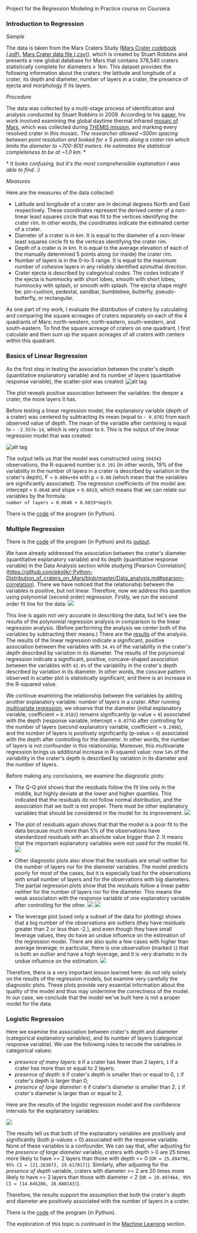 Project for the Regression Modeling in Practice course on Coursera

### Introduction to Regression
*Sample*

The data is taken from the Mars Craters Study ([Mars Crater codebook (.pdf)](https://d396qusza40orc.cloudfront.net/phoenixassets/data-management-visualization/Mars%20Crater%20Codebook.pdf), [Mars Crater data file (.csv)](https://d396qusza40orc.cloudfront.net/phoenixassets/data-management-visualization/marscrater_pds.csv)), which is created by Stuart Robbins and presents a new global database for Mars that contains 378,540 craters statistically complete for diameters ≥ 1km. This dataset provides the following information about the craters: the latitude and longitude of a crater, its depth and diameter, number of layers in a crater, the presence of ejecta and morphology if its layers. 

*Procedure*

The data was collected by a multi-stage process of identification and analysis conducted by Stuart Robbins in 2009. According to his [paper](http://about.sjrdesign.net/research_mars.html#crater_database_mars), his work involved examining the global daytime thermal infrared [mosaic of Mars](http://www.mars.asu.edu/data/thm_dir/), which was collected during [THEMIS mission](http://www.nasa.gov/mission_pages/themis/mission/index.html), and marking every resolved crater in this mosaic. *The researcher allowed ~500m spacing between point resolution and looked for ≥ 5 points along a crater rim which limits the diameter to ~700-800 meters. He estimates the statistical completeness to be at ~1.0 km.* *

\* *It looks confusing, but it's the most comprehensible explanation I was able to find. :)*

*Measures*

Here are the measures of the data collected:
* Latitude and longitude of a crater are in decimal degrees North and East respectively. These coordinates represent the derived center of a non-linear least squares circle that was fit to the vertices identifying the crater rim. In other words, the coordinates indicate the estimated center of a crater.
* Diameter of a crater is in km. It is equal to the diameter of a non-linear least squares circle fit to the vertices identifying the crater rim.
* Depth of a crater is in km. It is equal to the average elevation of each of the manually determined 5 points along (or inside) the crater rim.
* Number of layers is in the 0-to-5 range. It is equal to the maximum number of cohesive layers in any reliably identified azimuthal direction.
* Crater ejecta is described by categorical codes. The codes indicate if the ejecta is hummocky with short lobes, smooth with short lobes, hummocky with splash, or smooth with splash. The ejecta shape might be: pin-cushion, pedestal, sandbar, bumblebee, butterfly, pseudo-butterfly, or rectangular.

As one part of my work, I evaluate the distribution of craters by calculating and comparing the square acreages of craters separately on each of the 4 quadrants of Mars: north-western, north-eastern, south-western, and south-eastern. To find the square acreage of craters on one quadrant, I first calculate and then sum up the square acreages of all craters with centers within this quadrant.

### Basics of Linear Regression

As the first step in testing the association between the crater's depth (quantitative explanatory variable) and its number of layers (quantitative response variable), the scatter-plot was created:
![alt tag](https://github.com/ekolik/-Python-Distribution_of_craters_on_Mars/blob/master/regression_modeling/depth-vs-numberlayers.png)

The plot reveals positive association between the variables: the deeper a crater, the more layers it has.

Before testing a linear regression model, the explanatory variable (depth of a crater) was centered by subtracting its mean (equal to `~ 0.076`) from each observed value of depth. The mean of the variable after centering is equal to `~ -2.557e-14`, which is very close to `0`. This is the output of the linear regression model that was created:

![alt tag](https://github.com/ekolik/-Python-Distribution_of_craters_on_Mars/blob/master/regression_modeling/output_week2.png)

The output tells us that the model was constructed using `384343` observations, the R-squared number is `0.191` (in other words, 19% of the variability in the number of layers in a crater is described by variation in the crater's depth), F = `9.089e+04` with p = `0.00` (which mean that the variables are significantly associated). The regression coefficients of the model are: intercept = `0.0648` and slope = `0.6019`, which means that we can relate our variables by the formula: <br /> `number of layers = 0.0648 + 0.6019*depth`.

There is the [code](https://github.com/ekolik/-Python-Distribution_of_craters_on_Mars/blob/master/regression_modeling/regression_modeling.py) of the program (in Python).

### Multiple Regression

There is the [code](https://github.com/ekolik/-Python-Distribution_of_craters_on_Mars/blob/master/regression_modeling/regression_modeling.py) of the program (in Python) and its [output](https://github.com/ekolik/-Python-Distribution_of_craters_on_Mars/blob/master/regression_modeling/output_week3.txt).

We have already addressed the association between the crater's diameter (quantitative explanatory variable) and its depth (quantitative response variable) in the Data Analysis section while studying [Pearson Correlation] (https://github.com/ekolik/-Python-Distribution_of_craters_on_Mars/blob/master/Data_analysis.md#pearson-correlation). There we have noticed that the relationship between the variables is positive, but not linear. Therefore, now we address this question using polynomial (second order) regression. Firstly, we run the second order fit line for the data:
![](https://github.com/ekolik/-Python-Distribution_of_craters_on_Mars/blob/master/regression_modeling/polynom.png)

This line is again not very accurate in describing the data, but let's see the results of the polynomial regression analysis in comparison to the linear regression analysis. (Before performing the analysis we center both of the variables by subtracting their means.) There are the [results](https://github.com/ekolik/-Python-Distribution_of_craters_on_Mars/blob/master/regression_modeling/output_week3.txt) of the analysis. The results of the linear regression indicate a significant, positive association between the variables with `34.4%` of the variability in the crater's depth described by variation in its diameter. The results of the polynomial regression indicate a significant, positive, concave-shaped association between the variables with `42.6%` of the variability in the crater's depth described by variation in its diameter. In other words, the concave pattern observed in scatter plot is statistically significant, and there is an increase in the R-squared value.

We continue examining the relationship between the variables by adding another explanatory variable: number of layers in a crater. After running [multivariate regression](https://github.com/ekolik/-Python-Distribution_of_craters_on_Mars/blob/master/regression_modeling/output_week3.txt), we observe that the diameter (initial explanatory variable, coefficient = `0.0182`) remains significantly (p-value = `0`) associated with the depth (response variable, intercept = `0.0774`) after controlling for the number of layers (second explanatory variable, coefficient = `0.2486`), and the number of layers is positively significantly (p-value = `0`) associated with the depth after controlling for the diameter. In other words, the number of layers is not confounder in this relationship. Moreover, this multivariate regression brings us additional increase in R-squared value: now `54%` of the variability in the crater's depth is described by variation in its diameter and the number of layers.

Before making any conclusions, we examine the diagnostic plots:
* The Q-Q plot shows that the residuals follow the fit line only in the middle, but highly deviate at the lower and higher quantiles. This indicated that the residuals do not follow normal distribution, and the association that we built is not proper. There must be other explanatory variables that should be considered in the model for its improvement.
![](https://github.com/ekolik/-Python-Distribution_of_craters_on_Mars/blob/master/regression_modeling/qq.png)

* The plot of residuals again shows that that the model is a poor fit to the data because much more than 5% of the observations have standardized residuals with an absolute value bigger than 2. It means that the important explanatory variables were not used for the model fit.
![](https://github.com/ekolik/-Python-Distribution_of_craters_on_Mars/blob/master/regression_modeling/resid_plot.png)

* Other diagnostic plots also show that the residuals are small neither for the number of layers nor for the diameter variables. The model predicts poorly for most of the cases, but it is especially bad for the observations with small number of layers and for the observations with big diameters. The partial regression plots show that the residuals follow a linear patter neither for the number of layers nor for the diameter. This means the weak association with the response variable of one explanatory variable after controlling for the other.
![](https://github.com/ekolik/-Python-Distribution_of_craters_on_Mars/blob/master/regression_modeling/num_layers_diagnos.png)
![](https://github.com/ekolik/-Python-Distribution_of_craters_on_Mars/blob/master/regression_modeling/diam_diagnos.png)

* The leverage plot (used only a subset of the data for plotting) shows that a big number of the observations are outliers (they have residuals greater than 2 or less than -2.), and even though they have small leverage values, they do have an undue influence on the estimation of the regression model. There are also quite a few cases with higher than average leverage; in particular, there is one observation (marked `1`) that is both an outlier and have a high leverage, and it is very dramatic in its undue influence on the estimation. 
![](https://github.com/ekolik/-Python-Distribution_of_craters_on_Mars/blob/master/regression_modeling/leverage.png)

Therefore, there is a very important lesson learned here: do not rely solely on the results of the regression models, but examine very carefully the diagnostic plots. These plots provide very essential information about the quality of the model and thus may undermine the correctness of the model. In our case, we conclude that the model we've built here is not a proper model for the data. 

### Logistic Regression

Here we examine the association between crater's depth and diameter (categorical explanatory variables), and its number of layers (categorical response variable). We use the following rules to recode the variables in categorical values: 
* *presence of many layers*: `0` if a crater has fewer than 2 layers, `1` if a crater has more than or equal to 2 layers;
* *presence of depth*: `0` if crater's depth is smaller than or equal to 0, `1` if crater's depth is larger than 0;
* *presence of large diameter*: `0` if crater's diameter is smaller than 2, `1` if crater's diameter is larger than or equal to 2.

Here are the results of the logistic regression model and the confidence intervals for the explanatory variables:

![](https://github.com/ekolik/-Python-Distribution_of_craters_on_Mars/blob/master/regression_modeling/output_week4.png)

The results tell us that both of the explanatory variables are positively and significantly (both p-values = 0) associated with the response variable. None of these variables is a confounder. We can say that, after adjusting for the *presence of large diameter* variable, craters with depth > 0 are 25 times more likely to have >= 2 layers than those with depth <= 0 (`OR = 25.094796, 95% CI = [21.263073, 29.617017]`). Similarly, after adjusting for the *presence of depth* variable, craters with diameter >= 2 are 20 times more likely to have >= 2 layers than those with diameter < 2 (`OR = 20.497464, 95% CI = [14.645286, 28.688143]`).

Therefore, the results support the assumption that both the crater's depth and diameter are positively associated with the number of layers in a crater.

There is the [code](https://github.com/ekolik/-Python-Distribution_of_craters_on_Mars/blob/master/regression_modeling/regression_modeling.py) of the program (in Python).

The exploration of this topic is continued in the [Machine Learning](https://github.com/ekolik/-Python-Distribution_of_craters_on_Mars/blob/master/Machine_learning.md) section.
